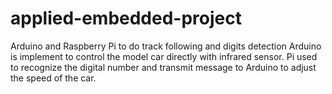 # applied-embedded-project
Arduino and Raspberry Pi to do track following and digits detection
Arduino is implement to control the model car directly with infrared sensor.
Pi used to recognize the digital number and transmit message to Arduino to adjust the speed of the car.
